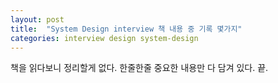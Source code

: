 ```yaml
---
layout: post
title:  "System Design interview 책 내용 중 기록 몇가지"
categories: interview design system-design
---
```


책을 읽다보니 정리할게 없다. 한줄한줄 중요한 내용만 다 담겨 있다. 끝.